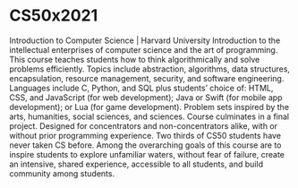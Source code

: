 # CS50x2021
Introduction to Computer Science | Harvard University
Introduction to the intellectual enterprises of computer science and the art of programming. This course teaches students how to think algorithmically and solve problems efficiently. Topics include abstraction, algorithms, data structures, encapsulation, resource management, security, and software engineering. Languages include C, Python, and SQL plus students’ choice of: HTML, CSS, and JavaScript (for web development); Java or Swift (for mobile app development); or Lua (for game development). Problem sets inspired by the arts, humanities, social sciences, and sciences. Course culminates in a final project. Designed for concentrators and non-concentrators alike, with or without prior programming experience. Two thirds of CS50 students have never taken CS before. Among the overarching goals of this course are to inspire students to explore unfamiliar waters, without fear of failure, create an intensive, shared experience, accessible to all students, and build community among students.
